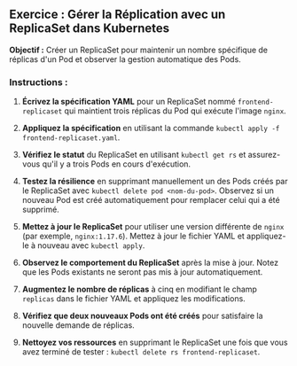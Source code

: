 ## Exercice : Gérer la Réplication avec un ReplicaSet dans Kubernetes

**Objectif :** Créer un ReplicaSet pour maintenir un nombre spécifique de réplicas d'un Pod et observer la gestion automatique des Pods.

### Instructions :

1. **Écrivez la spécification YAML** pour un ReplicaSet nommé `frontend-replicaset` qui maintient trois réplicas du Pod qui exécute l'image `nginx`.

2. **Appliquez la spécification** en utilisant la commande `kubectl apply -f frontend-replicaset.yaml`.

3. **Vérifiez le statut** du ReplicaSet en utilisant `kubectl get rs` et assurez-vous qu'il y a trois Pods en cours d'exécution.

4. **Testez la résilience** en supprimant manuellement un des Pods créés par le ReplicaSet avec `kubectl delete pod <nom-du-pod>`. Observez si un nouveau Pod est créé automatiquement pour remplacer celui qui a été supprimé.

5. **Mettez à jour le ReplicaSet** pour utiliser une version différente de `nginx` (par exemple, `nginx:1.17.6`). Mettez à jour le fichier YAML et appliquez-le à nouveau avec `kubectl apply`.

6. **Observez le comportement du ReplicaSet** après la mise à jour. Notez que les Pods existants ne seront pas mis à jour automatiquement.

7. **Augmentez le nombre de réplicas** à cinq en modifiant le champ `replicas` dans le fichier YAML et appliquez les modifications.

8. **Vérifiez que deux nouveaux Pods ont été créés** pour satisfaire la nouvelle demande de réplicas.

9. **Nettoyez vos ressources** en supprimant le ReplicaSet une fois que vous avez terminé de tester : `kubectl delete rs frontend-replicaset`.
